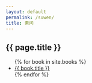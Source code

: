 ```yaml
---
layout: default
permalink: /suwen/
title: 素问
---
```


<h2>{{ page.title }}</h2>
<ul>
    {% for book in site.books %}
        <li><a class = "archive-link" href="{{ book.url }}">{{ book.title }}</a></li>
    {% endfor %}
</ul>